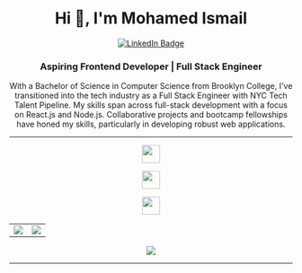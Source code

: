 <h1 align="center">Hi 👋, I'm Mohamed Ismail</h1>

<p align="center">
  <a href="https://www.linkedin.com/in/mohamedismail8/" target="_blank">
    <img src="https://img.shields.io/badge/LinkedIn-Mohamed%20Ismail-blue?style=for-the-badge&logo=linkedin&logoColor=white" alt="LinkedIn Badge"/>
  </a>
</p>

<h3 align="center">Aspiring Frontend Developer | Full Stack Engineer</h3>

<p align="center">
  With a Bachelor of Science in Computer Science from Brooklyn College, I've transitioned into the tech industry as a Full Stack Engineer with NYC Tech Talent Pipeline. My skills span across full-stack development with a focus on React.js and Node.js. Collaborative projects and bootcamp fellowships have honed my skills, particularly in developing robust web applications.
</p>

---

<p align="center" style="margin-bottom: 0;">
  <img src="https://skillicons.dev/icons?i=js,ts,react,nextjs,nodejs,express&theme=dark" height="32" />
</p>
<p align="center" style="margin-bottom: 0;">
  <img src="https://skillicons.dev/icons?i=redux,tailwind,html,css,figma&theme=dark" height="32" />
</p>
<p align="center">
  <img src="https://skillicons.dev/icons?i=mysql,postgres,mongodb,git,linux,java,python&theme=dark" height="32" />
</p>

<table align="center" cellspacing="0" cellpadding="0">
  <tr>
    <td align="center" valign="top">
      <img src="https://github-readme-stats.vercel.app/api?username=9Mohamedismail&theme=tokyonight&show_icons=true&hide_border=true&count_private=true" />
    </td>
    <td align="center" valign="top">
      <img src="https://github-readme-streak-stats.herokuapp.com/?user=9Mohamedismail&theme=tokyonight&hide_border=true" />
    </td>
  </tr>
</table>

<p align="center">
  <img src="https://github-readme-stats.vercel.app/api/top-langs/?username=9Mohamedismail&theme=tokyonight&hide_border=true&layout=compact" />
</p>

---
